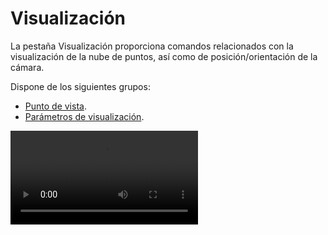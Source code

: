 # Visualización

La pestaña Visualización proporciona comandos relacionados con la visualización de la nube de puntos, así como de posición/orientación de la cámara.

Dispone de los siguientes grupos:

* [Punto de vista](../../../mdtopx-1/fichas-de-herramientas/ficha-de-herramientas-inicio/punto-de-vista.md).
* [Parámetros de visualización](../archivo/opciones/parametros-de-visualizacion.md).

![](https://digi21.blob.core.windows.net/videos-ayuda/CargaArchivosYParametrosVisualizacionLOPCC.mp4)
